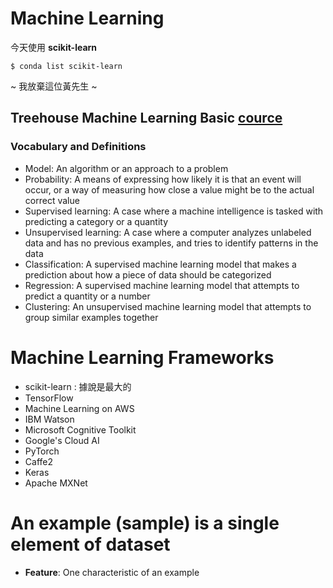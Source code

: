 # Machine Learning

今天使用 **scikit-learn**

```
$ conda list scikit-learn
```
~ 我放棄這位黃先生 ~

## Treehouse Machine Learning Basic [cource](https://teamtreehouse.com/library/what-is-machine-learning)

### Vocabulary and Definitions
- Model: An algorithm or an approach to a problem
- Probability: A means of expressing how likely it is that an event will occur, or a way of measuring how close a value might be to the actual correct value
- Supervised learning: A case where a machine intelligence is tasked with predicting a category or a quantity
- Unsupervised learning: A case where a computer analyzes unlabeled data and has no previous examples, and tries to identify patterns in the data
- Classification: A supervised machine learning model that makes a prediction about how a piece of data should be categorized
- Regression: A supervised machine learning model that attempts to predict a quantity or a number
- Clustering: An unsupervised machine learning model that attempts to group similar examples together

# Machine Learning Frameworks

- scikit-learn : 據說是最大的
- TensorFlow
- Machine Learning on AWS
- IBM Watson
- Microsoft Cognitive Toolkit
- Google's Cloud AI
- PyTorch
- Caffe2
- Keras
- Apache MXNet

# An example (sample) is a single element of dataset

- **Feature**: One characteristic of an example
